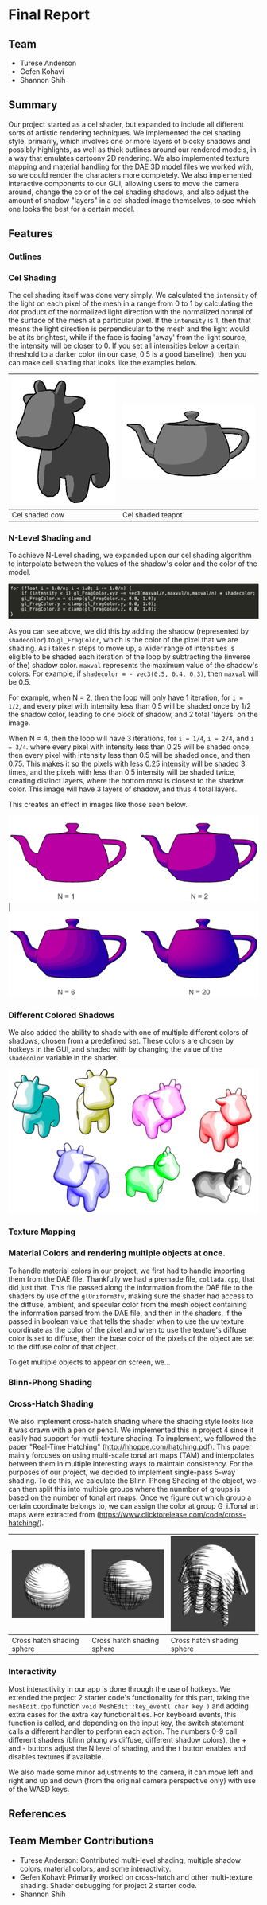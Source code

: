# Final Report

## Team
- Turese Anderson
- Gefen Kohavi
- Shannon Shih

## Summary

Our project started as a cel shader, but expanded to include all different sorts of artistic rendering techniques. We implemented the cel shading style, primarily, which involves one or more layers of blocky shadows and possibly highlights, as well as thick outlines around our rendered models, in a way that emulates cartoony 2D rendering. We also implemented texture mapping and material handling for the DAE 3D model files we worked with, so we could render the characters more completely. We also implemented interactive components to our GUI, allowing users to move the camera around, change the color of the cel shading shadows, and also adjust the amount of shadow "layers" in a cel shaded image themselves, to see which one looks the best for a certain model.

## Features

### Outlines

### Cel Shading

The cel shading itself was done very simply. We calculated the `intensity` of the light on each pixel of the mesh in a range from 0 to 1 by calculating the dot product of the normalized light direction with the normalized normal of the surface of the mesh at a particular pixel. If the `intensity` is 1, then that means the light direction is perpendicular to the mesh and the light would be at its brightest, while if the face is facing 'away' from the light source, the intensity will be closer to 0. If you set all intensities below a certain threshold to a darker color (in our case, 0.5 is a good baseline), then you can make cell shading that looks like the examples below.

 |  ![Cel shaded cow](images/final/celcow.png) | ![Cel shaded teapot](images/final/celteapot.png)  | 
| -----------------------|-------------------------- | 
| Cel shaded cow | Cel shaded teapot | 

### N-Level Shading and

To achieve N-Level shading, we expanded upon our cel shading algorithm to interpolate between the values of the shadow's color and the color of the model.

![code snipper for N-Level Shading](images/final/nlayerscode.png)

As you can see above, we did this by adding the shadow (represented by `shadecolor`) to `gl_FragColor`, which is the color of the pixel that we are shading. As i takes n steps to move up, a wider range of intensities is eligible to be shaded each iteration of the loop by subtracting the (inverse of the) shadow color. `maxval` represents the maximum value of the shadow's colors. For example, if `shadecolor = - vec3(0.5, 0.4, 0.3)`, then `maxval` will be 0.5.

For example, when N = 2, then the loop will only have 1 iteration, for `i = 1/2`, and every pixel with intensity less than 0.5 will be shaded once by 1/2 the shadow color, leading to one block of shadow, and 2 total 'layers' on the image.

When N = 4, then the loop will have 3 iterations, for `i = 1/4`, `i = 2/4`, and `i = 3/4`. where every pixel with intensity less than 0.25 will be shaded once, then every pixel with intensity less than 0.5 will be shaded once, and then 0.75. This makes it so the pixels with less 0.25 intensity will be shaded 3 times, and the pixels with less than 0.5 intensity will be shaded twice, creating distinct layers, where the bottom most is closest to the shadow color. This image will have 3 layers of shadow, and thus 4 total layers.

This creates an effect in images like those seen below.

![Low N-levels](images/final/lownlevels.png) |![High N-levels](images/final/highnlevels.png)

### Different Colored Shadows

We also added the ability to shade with one of multiple different colors of shadows, chosen from a predefined set. These colors are chosen by hotkeys in the GUI, and shaded with by changing the value of the `shadecolor` variable in the shader.

![Multiple possible shadow colors](images/final/multicolors.png)

### Texture Mapping


### Material Colors and rendering multiple objects at once.

To handle material colors in our project, we first had to handle importing them from the DAE file. Thankfully we had a premade file, `collada.cpp`, that did just that. This file passed along the information from the DAE file to the shaders by use of the `glUniform3fv`, making sure the shader had access to the diffuse, ambient, and specular color from the mesh object containing the information parsed from the DAE file, and then in the shaders, if the passed in boolean value that tells the shader when to use the uv texture coordinate as the color of the pixel and when to use the texture's diffuse color is set to diffuse, then the base color of the pixels of the object are set to the diffuse color of that object.

To get multiple objects to appear on screen, we... <INFO NEEDED>

### Blinn-Phong Shading

### Cross-Hatch Shading

We also implement cross-hatch shading where the shading style looks like it was drawn with a pen or pencil. We implemented this in project 4 since it easily had support for mutli-texture shading. To implement, we followed the paper "Real-Time Hatching" (http://hhoppe.com/hatching.pdf). This paper mainly forcuses on using multi-scale tonal art maps (TAM) and interpolates between them in multiple interesting ways to maintain consistency. For the purposes of our project, we decided to implement single-pass 5-way shading. To do this, we calculate the Blinn-Phong Shading of the object, we can then split this into multiple groups where the nunmber of groups is based on the number of tonal art maps. Once we figure out which group a certain coordinate belongs to, we can assign the color at group G_i.Tonal art maps were extracted from (https://www.clicktorelease.com/code/cross-hatching/).

| ![Cross hatch shading sphere](images/final/hatch1.png) | ![Cross hatch shading sphere](images/final/hatch2.png) | ![Cross hatch shading sphere](images/final/hatch3.png) |
| -----------------------|-------------------------- | -------------|
| Cross hatch shading sphere | Cross hatch shading sphere | Cross hatch shading sphere | 

### Interactivity

Most interactivity in our app is done through the use of hotkeys. We extended the project 2 starter code's functionality for this part, taking the `meshEdit.cpp` function `void MeshEdit::key_event( char key )` and adding extra cases for the extra key functionalities. For keyboard events, this function is called, and depending on the input key, the switch statement calls a different handler to perform each action. The numbers 0-9 call different shaders (blinn phong vs diffuse, different shadow colors), the + and - buttons adjust the N level of shading, and the t button enables and disables textures if available.

We also made some minor adjustments to the camera, it can move left and right and up and down (from the original camera perspective only) with use of the WASD keys.

## References

## Team Member Contributions

- Turese Anderson: Contributed multi-level shading, multiple shadow colors, material colors, and some interactivity.
- Gefen Kohavi: Primarily worked on cross-hatch and other multi-texture shading. Shader debugging for project 2 starter code.
- Shannon Shih
